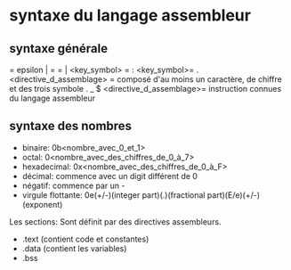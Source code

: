 syntaxe du langage assembleur
=============================

## syntaxe générale
<assembleur>= epsilon | <ligne> <assembleur>
<ligne>= <statement>
<statement>= <label> <statement> | <label> <key_symbol>
<label>= <symbole>:
<key_symbol>= .<directive_d_assemblage>
<symbole>= composé d'au moins un caractère, de chiffre et des trois symbole . _ $
<directive_d_assemblage>= instruction connues du langage assembleur

## syntaxe des nombres
* binaire: 0b<nombre_avec_0_et_1>
* octal: 0<nombre_avec_des_chiffres_de_0_à_7>
* hexadecimal: 0x<nombre_avec_des_chiffres_de_0_à_F>
* décimal: commence avec un digit différent de 0
* négatif: commence par un -
* virgule flottante: 0e(+/-)(integer part)(.)(fractional part)(E/e)(+/-)(exponent)

Les sections:
Sont définit par des directives assembleurs.
* .text (contient code et constantes)
* .data (contient les variables)
* .bss

